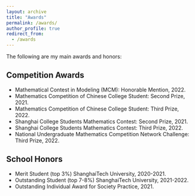 ```yaml
---
layout: archive
title: "Awards"
permalink: /awards/
author_profile: true
redirect_from:
  - /awards
---
```

The following are my main awards and honors:

## Competition Awards

* Mathematical Contest in Modeling (MCM): Honorable Mention, 2022.
* Mathematics Competition of Chinese College Student: Second Prize, 2021.
* Mathematics Competition of Chinese College Student: Third Prize, 2022.
* Shanghai College Students Mathematics Contest: Second Prize, 2021.
* Shanghai College Students Mathematics Contest: Third Prize, 2022.
* National Undergraduate Mathematics Competition Network Challenge: Third Prize, 2022.

## School Honors

* Merit Student (top 3%) ShanghaiTech University, 2020-2021.
* Outstanding Student (top 7-8%) ShanghaiTech University, 2021-2022.
* Outstanding Individual Award for Society Practice, 2021.
